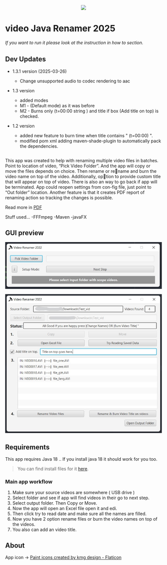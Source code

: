 <p align="center"><img src="http://www.markurion.eu/wp-content/uploads/2017/01/unnamed.gif"></p>

# video Java Renamer 2025
###### If you want to run it please look at the instruction in how to section.


## Dev Updates
- 1.3.1 version (2025-03-26)
  - Change unsupported audio to codec rendering to aac

- 1.3 version
  - added modes 
  - M1 - (Default mode) as it was before
  - M2 - Burns only (t=00:00 string ) and title if box (Add title on top) is checked. 

- 1.2 version
  - added new feature to burn time when title contains " (t=00:00) ".
  - modified pom xml adding maven-shade-plugin to automatically pack the dependencies.

## 
This app was created to help with renaming multiple video files in
batches. Point to location of video, “Pick Video Folder”. And the app
will copy or move the files depends on choice. Then rename or rename and burn the video name on top of the video. Additionally, option to provide custom title that will appear on top of video. There is
also an way to go back if app will be terminated. App could reopen
settings from con-fig file, just point to “Out folder” location. Another
feature is that it creates PDF report of renaming action so tracking
the changes is possible.

Read more in [PDF](/readme/InfoPDF.pdf) 

Stuff used...
-FFFmpeg
-Maven 
-javaFX

## GUI preview
![Menu](/readme/1.jpg)

![Body](/readme/2.jpg)


## Requirements
This app requires Java 18 .. If you install java 18 it should work for you too.
> You can find install files for it [here](https://www.oracle.com/java/technologies/downloads/#java18).


### Main app workflow
1. Make sure your source videos are somewhere ( USB drive )
2. Select folder and see if app will find videos in their go to next step.
3. Select output folder. Then Copy or Move.
4. Now the app will open an Excel file open it and edi. 
5. Then click try to read date and make sure all the names are filled.
6. Now you have 2 option rename files or burn the video names on top of the videos.
7. You also can add an video title. 

## About
 App icon -> <a href="https://www.flaticon.com/free-icons/paint" title="paint icons">Paint icons created by kmg design - Flaticon</a>